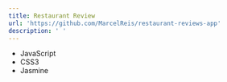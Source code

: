 ```yaml
---
title: Restaurant Review
url: 'https://github.com/MarcelReis/restaurant-reviews-app'
description: ' '
---
```

* JavaScript 
* CSS3
* Jasmine
